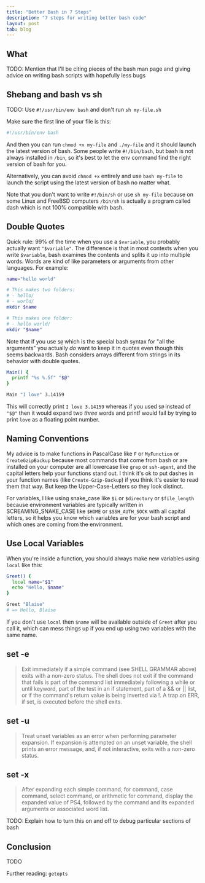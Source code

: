 ```yaml
---
title: "Better Bash in 7 Steps"
description: "7 steps for writing better bash code"
layout: post
tab: blog
---
```


## What

TODO: Mention that I'll be citing pieces of the bash man page and giving advice
on writing bash scripts with hopefully less bugs

## Shebang and bash vs sh

TODO: Use `#!/usr/bin/env bash` and don't run `sh my-file.sh`

Make sure the first line of your file is this:

```bash
#!/usr/bin/env bash
```

And then you can run `chmod +x my-file` and `./my-file` and it should launch the
latest version of bash. Some people write `#!/bin/bash`, but bash is not always
installed in `/bin`, so it's best to let the env command find the right version
of bash for you.

Alternatively, you can avoid `chmod +x` entirely and use `bash my-file` to
launch the script using the latest version of bash no matter what.

Note that you don't want to write `#!/bin/sh` or use `sh my-file` because on
some Linux and FreeBSD computers `/bin/sh` is actually a program called dash
which is not 100% compatible with bash.

## Double Quotes

Quick rule: 99% of the time when you use a `$variable`, you probably actually
want `"$variable"`. The difference is that in most contexts when you write
`$variable`, bash examines the contents and splits it up into multiple words.
Words are kind of like parameters or arguments from other languages. For
example:

```bash
name="hello world"

# This makes two folders:
# - hello/
# - world/
mkdir $name

# This makes one folder:
# - hello world/
mkdir "$name"
```

Note that if you use `$@` which is the special bash syntax for "all the
arguments" you actually _do_ want to keep it in quotes even though this seems
backwards. Bash considers arrays different from strings in its behavior with
double quotes.

```bash
Main() {
  printf "%s %.5f" "$@"
}

Main "I love" 3.14159
```

This will correctly print `I love 3.14159` whereas if you used `$@` instead of
`"$@"` then it would expand two _three_ words and printf would fail by trying to
print `love` as a floating point number.

## Naming Conventions

My advice is to make functions in PascalCase like `F` or `MyFunction` or
`CreateGzipBackup` because most commands that come from bash or are installed on
your computer are all lowercase like `grep` or `ssh-agent`, and the capital
letters help your functions stand out. I think it's ok to put dashes in your
function names (like `Create-Gzip-Backup`) if you think it's easier to read them
that way. But keep the Upper-Case-Letters so they look distinct.

For variables, I like using snake_case like `$i` or `$directory` or
`$file_length` because environment variables are typically written in
SCREAMING_SNAKE_CASE like `$HOME` or `$SSH_AUTH_SOCK` with all capital letters,
so it helps you know which variables are for your bash script and which ones are
coming from the environment.

## Use Local Variables

When you're inside a function, you should always make new variables using `local` like this:

```bash
Greet() {
  local name="$1"
  echo "Hello, $name"
}

Greet "Blaise"
# => Hello, Blaise
```

If you don't use `local` then `$name` will be available outside of `Greet` after
you call it, which can mess things up if you end up using two variables with the
same name.

## set -e

> Exit immediately if a simple command (see SHELL GRAMMAR above) exits with a
> non-zero status. The shell does not exit if the command that fails is part of
> the command list immediately following a while or until keyword, part of the
> test in an if statement, part of a && or || list, or if the command's return
> value is being inverted via !. A trap on ERR, if set, is executed before the
> shell exits.

## set -u

> Treat unset variables as an error when performing parameter expansion. If
> expansion is attempted on an unset variable, the shell prints an error
> message, and, if not interactive, exits with a non-zero status.

## set -x

> After expanding each simple command, for command, case command, select
> command, or arithmetic for command, display the expanded value of PS4,
> followed by the command and its expanded arguments or associated word list.

TODO: Explain how to turn this on and off to debug particular sections of bash

## Conclusion

TODO

Further reading: `getopts`

